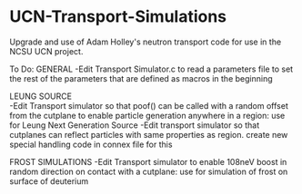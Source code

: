 # UCN-Transport-Simulations
Upgrade and use of Adam Holley's neutron transport code for use in the NCSU UCN project.

To Do:
GENERAL
  -Edit Transport Simulator.c to read a parameters file to set the rest of the parameters that are defined as macros in the beginning
  
LEUNG SOURCE     
  -Edit Transport simulator so that poof() can be called with a random offset from the cutplane to enable particle generation anywhere in a region: use for Leung Next Generation Source
  -Edit transport simulator so that cutplanes can reflect particles with same properties as region. create new special handling code in connex file for this
  
FROST SIMULATIONS
  -Edit Transport simulator to enable 108neV boost in random direction on contact with a cutplane: use for simulation of frost on surface of deuterium
